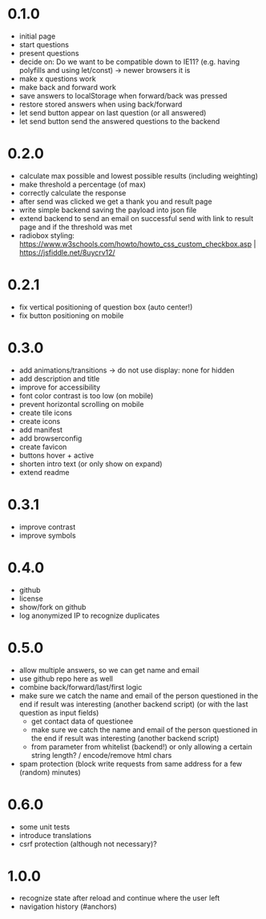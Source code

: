 # 0.1.0
+ initial page
+ start questions
+ present questions
+ decide on: Do we want to be compatible down to IE11? (e.g. having polyfills and using let/const)
    -> newer browsers it is
+ make x questions work
+ make back and forward work
+ save answers to localStorage when forward/back was pressed
+ restore stored answers when using back/forward
+ let send button appear on last question (or all answered)
+ let send button send the answered questions to the backend

# 0.2.0
+ calculate max possible and lowest possible results (including weighting)
+ make threshold a percentage (of max)
+ correctly calculate the response
+ after send was clicked we get a thank you and result page
+ write simple backend saving the payload into json file
+ extend backend to send an email on successful send with link to result page and if the threshold was met
+ radiobox styling: https://www.w3schools.com/howto/howto_css_custom_checkbox.asp | https://jsfiddle.net/8uycrv12/

# 0.2.1
+ fix vertical positioning of question box (auto center!)
+ fix button positioning on mobile

# 0.3.0
+ add animations/transitions -> do not use display: none for hidden
+ add description and title
+ improve for accessibility
+ font color contrast is too low (on mobile)
+ prevent horizontal scrolling on mobile
+ create tile icons
+ create icons
+ add manifest
+ add browserconfig
+ create favicon
+ buttons hover + active
+ shorten intro text (or only show on expand)
+ extend readme

# 0.3.1
+ improve contrast
+ improve symbols

# 0.4.0
+ github
+ license
+ show/fork on github
+ log anonymized IP to recognize duplicates

# 0.5.0
- allow multiple answers, so we can get name and email
- use github repo here as well
- combine back/forward/last/first logic
- make sure we catch the name and email of the person questioned in the end if result was interesting (another backend script) (or with the last question as input fields)
    - get contact data of questionee
    - make sure we catch the name and email of the person questioned in the end if result was interesting (another backend script)
    - from parameter from whitelist (backend!) or only allowing a certain string length? / encode/remove html chars
- spam protection (block write requests from same address for a few (random) minutes)

# 0.6.0
- some unit tests
- introduce translations
- csrf protection (although not necessary)?

# 1.0.0
- recognize state after reload and continue where the user left
- navigation history (#anchors)
